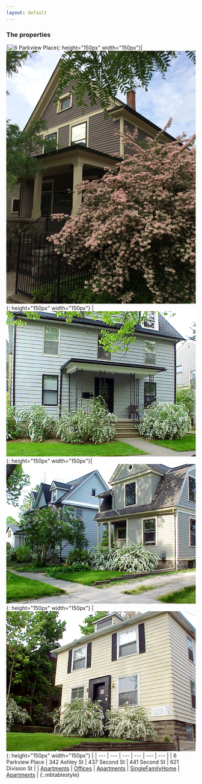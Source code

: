 ```yaml
---
layout: default
---
```


### The properties


|![6 Parkview Place](/assets/images/Exteriors/6Parkview.jpg){: height="150px" width="150px"}| ![342 Ashley St](/assets/images/Exteriors/342Ashley.jpg){: height="150px" width="150px"} | ![437 Second St](/assets/images/Exteriors/437Second.jpg){: height="150px" width="150px"}| ![441 Second St](/assets/images/Exteriors/441Second.jpg){: height="150px" width="150px"} | ![621 Division St](/assets/images/Exteriors/621Division.jpg){: height="150px" width="150px"} |
| --- | --- | --- | --- | --- | --- |
| 6 Parkview Place | 342 Ashley St | 437 Second St | 441 Second St | 621 Division St |
| [Apartments](/properties/6parkview) | [Offices](/properties/342ashley) | [Apartments](/properties/437second) | [SingleFamilyHome](/properties/441second) | [Apartments](/properties/621division) |
{:.mbtablestyle}
